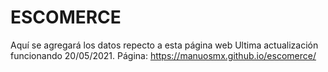# ESCOMERCE
Aquí se agregará los datos repecto a esta página web
Ultima actualización funcionando 20/05/2021. 
Página: https://manuosmx.github.io/escomerce/